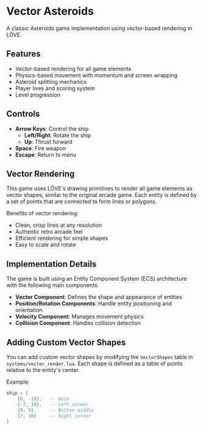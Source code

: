 # Vector Asteroids

A classic Asteroids game implementation using vector-based rendering in LÖVE.

## Features

- Vector-based rendering for all game elements
- Physics-based movement with momentum and screen wrapping
- Asteroid splitting mechanics
- Player lives and scoring system
- Level progression

## Controls

- **Arrow Keys**: Control the ship
  - **Left/Right**: Rotate the ship
  - **Up**: Thrust forward
- **Space**: Fire weapon
- **Escape**: Return to menu

## Vector Rendering

This game uses LÖVE's drawing primitives to render all game elements as vector shapes, similar to the original arcade game. Each entity is defined by a set of points that are connected to form lines or polygons.

Benefits of vector rendering:
- Clean, crisp lines at any resolution
- Authentic retro arcade feel
- Efficient rendering for simple shapes
- Easy to scale and rotate

## Implementation Details

The game is built using an Entity Component System (ECS) architecture with the following main components:

- **Vector Component**: Defines the shape and appearance of entities
- **Position/Rotation Components**: Handle entity positioning and orientation
- **Velocity Component**: Manages movement physics
- **Collision Component**: Handles collision detection

## Adding Custom Vector Shapes

You can add custom vector shapes by modifying the `VectorShapes` table in `systems/vector_render.lua`. Each shape is defined as a table of points relative to the entity's center.

Example:
```lua
ship = {
    {0, -10},   -- Nose
    {-7, 10},   -- Left corner
    {0, 5},     -- Bottom middle
    {7, 10}     -- Right corner
}
``` 